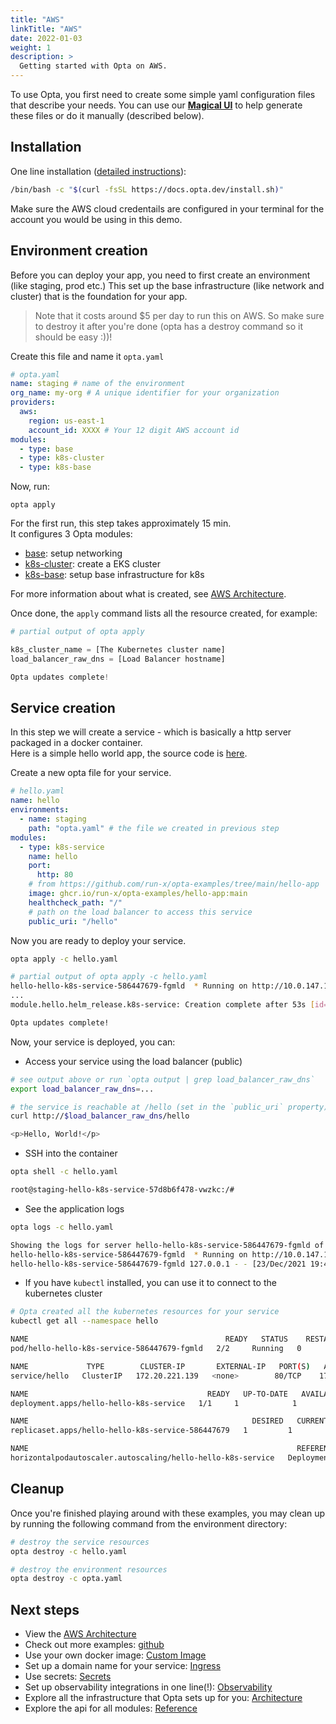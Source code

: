 ```yaml
---
title: "AWS"
linkTitle: "AWS"
date: 2022-01-03
weight: 1
description: >
  Getting started with Opta on AWS.
---
```


To use Opta, you first need to create some simple yaml configuration files that describe your needs. You can use our [**Magical UI**](https://app.runx.dev/yaml-generator) to help generate these files or do it manually (described below).

## Installation

One line installation ([detailed instructions](/installation)):

```bash
/bin/bash -c "$(curl -fsSL https://docs.opta.dev/install.sh)"
```

Make sure the AWS cloud credentails are configured in your terminal for the account you would be using in this demo.

## Environment creation

Before you can deploy your app, you need to first create an environment (like staging, prod etc.)
This set up the base infrastructure (like network and cluster) that is the foundation for your app.

> Note that it costs around $5 per day to run this on AWS. So make sure to destroy it after you're done 
> (opta has a destroy command so it should be easy :))!

Create this file and name it `opta.yaml`

```yaml
# opta.yaml
name: staging # name of the environment
org_name: my-org # A unique identifier for your organization
providers:
  aws:
    region: us-east-1
    account_id: XXXX # Your 12 digit AWS account id
modules:
  - type: base
  - type: k8s-cluster
  - type: k8s-base
```

Now, run:
```shell
opta apply
```

For the first run, this step takes approximately 15 min.  
It configures 3 Opta modules:
- [base](/reference/aws/environment_modules/aws-base/): setup networking
- [k8s-cluster](/reference/aws/environment_modules/aws-eks/): create a EKS cluster
- [k8s-base](/reference/aws/environment_modules/aws-k8s-base/): setup base infrastructure for k8s

For more information about what is created, see [AWS Architecture](/architecture/aws/).

Once done, the `apply` command lists all the resource created, for example:
```tf
# partial output of opta apply

k8s_cluster_name = [The Kubernetes cluster name]
load_balancer_raw_dns = [Load Balancer hostname]

Opta updates complete!
```

## Service creation

In this step we will create a service - which is basically a http server packaged in a docker container.  
Here is a simple hello world app, the source code is [here](https://github.com/run-x/opta-examples/tree/main/hello-app).


Create a new opta file for your service.
```yaml
# hello.yaml
name: hello
environments:
  - name: staging
    path: "opta.yaml" # the file we created in previous step
modules:
  - type: k8s-service
    name: hello
    port:
      http: 80
    # from https://github.com/run-x/opta-examples/tree/main/hello-app
    image: ghcr.io/run-x/opta-examples/hello-app:main
    healthcheck_path: "/"
    # path on the load balancer to access this service
    public_uri: "/hello"

```

Now you are ready to deploy your service.
```bash
opta apply -c hello.yaml
```

```bash
# partial output of opta apply -c hello.yaml
hello-hello-k8s-service-586447679-fgmld  * Running on http://10.0.147.114:80/
...
module.hello.helm_release.k8s-service: Creation complete after 53s [id=staging-hello]

Opta updates complete!
```

Now, your service is deployed, you can:

- Access your service using the load balancer (public)
```bash
# see output above or run `opta output | grep load_balancer_raw_dns`
export load_balancer_raw_dns=...

# the service is reachable at /hello (set in the `public_uri` property)
curl http://$load_balancer_raw_dns/hello

<p>Hello, World!</p>
```

- SSH into the container
```bash
opta shell -c hello.yaml

root@staging-hello-k8s-service-57d8b6f478-vwzkc:/#
```
- See the application logs 
```bash
opta logs -c hello.yaml             

Showing the logs for server hello-hello-k8s-service-586447679-fgmld of your service
hello-hello-k8s-service-586447679-fgmld  * Running on http://10.0.147.114:80/
hello-hello-k8s-service-586447679-fgmld 127.0.0.1 - - [23/Dec/2021 19:42:18] "GET / HTTP/1.1" 200 -
```
- If you have `kubectl` installed, you can use it to connect to the kubernetes cluster
```bash
# Opta created all the kubernetes resources for your service
kubectl get all --namespace hello

NAME                                            READY   STATUS    RESTARTS   AGE
pod/hello-hello-k8s-service-586447679-fgmld   2/2     Running   0          17m

NAME             TYPE        CLUSTER-IP       EXTERNAL-IP   PORT(S)   AGE
service/hello   ClusterIP   172.20.221.139   <none>        80/TCP    17m

NAME                                        READY   UP-TO-DATE   AVAILABLE   AGE
deployment.apps/hello-hello-k8s-service   1/1     1            1           17m

NAME                                                  DESIRED   CURRENT   READY   AGE
replicaset.apps/hello-hello-k8s-service-586447679   1         1         1       17m

NAME                                                            REFERENCE                              TARGETS           MINPODS   MAXPODS   REPLICAS   AGE
horizontalpodautoscaler.autoscaling/hello-hello-k8s-service   Deployment/hello-hello-k8s-service   18%/80%, 1%/80%   1         3         1          17m
```

## Cleanup

Once you're finished playing around with these examples, you may clean up by running the following command from the environment directory:

```bash
# destroy the service resources
opta destroy -c hello.yaml

# destroy the environment resources
opta destroy -c opta.yaml
```

## Next steps

- View the [AWS Architecture](/architecture/aws/)
- Check out more examples: [github](https://github.com/run-x/opta/tree/main/examples)
- Use your own docker image: [Custom Image](/tutorials/custom_image)
- Set up a domain name for your service: [Ingress](/tutorials/ingress)
- Use secrets: [Secrets](/tutorials/secrets/)
- Set up observability integrations in one line(!): [Observability](/observability/)
- Explore all the infrastructure that Opta sets up for you: [Architecture](/architecture/aws/)
- Explore the api for all modules: [Reference](/reference/aws/)

